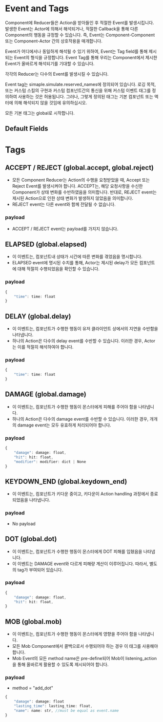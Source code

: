 

# Event and Tags

Component에 Reducer들은 Action을 받아들인 후 적절한 Event를 발생시킵니다.
발생한 Event는 Actor에 의해서 해석되거나, 적절한 Callback을 통해 다른 Component의 행동을 규정할 수 있습니다.
즉, Event는 Component-Component 또는 Component-Actor 간의 상호작용을 매개합니다.

Event가 어디에서나 동일하게 해석될 수 있기 위하여, Event는 Tag field를 통해 제시되는 Event의 형식을 규정합니다.
Event Tag를 통해 우리는 Component에서 제시한 Event가 올바르게 해석되기를 기대할 수 있습니다.

각각의 Reducer는 다수의 Event를 발생시킬 수 있습니다.

Event tag는 simaple.simulate.reserved_names에 정의되어 있습니다. 로깅 목적, 또는 커스텀 스킬의 구현과 커스텀 컴포넌트간의 통신을 위해 커스텀 이벤트 태그를 정의하여 사용하는 것은 허용됩니다. 그러나, 그렇게 정의된 태그는 기본 컴포넌트 또는 액터에 의해 해석되지 않을 것임에 유의하십시오.

모든 기본 태그는 global로 시작합니다.

## Default Fields


# Tags

## ACCEPT / REJECT (global.accept, global.reject)

- 모든 Component Reducer는 Action의 수행을 요청받았을 때, Accept 또는 Reject Event를 발생시켜야 합니다. 
ACCEPT는, 해당 요청사항을 수신한 Component가 상태 변화를 수반하였음을 의미합니다. 반대로, REJECT event는
제시된 Action으로 인한 상태 변화가 발생하지 않았음을 의미합니다.
- REJECT event는 다른 event와 함께 전달될 수 없습니다.

### payload
- ACCEPT / REJECT event는 payload를 가지지 않습니다.

## ELAPSED (global.elapsed)

- 이 이벤트는, 컴포넌트내 상태가 시간에 따른 변화를 겪었음을 명시합니다.
- ELAPSED event에 명시된 수치를 통해, Actor는 제시된 delay가 모든 컴포넌트에 대해 적절히 수행되었음을 확인할 수 있습니다.

### payload
```ts
{
    "time": time: float
}
```

## DELAY (global.delay)

- 이 이벤트는, 컴포넌트가 수행한 행동이 유저 클라이언트 상에서의 지연을 수반함을 나타냅니다. 
- 하나의 Action은 다수의 delay event를 수반할 수 있습니다. 이러한 경우, Actor는 이를 적절히 해석하여야 합니다.

### payload
```ts
{
    "time": time: float
}
```

## DAMAGE (global.damage)

- 이 이벤트는, 컴포넌트가 수행한 행동이 몬스터에게 피해를 주어야 함을 나타냅니다.
- 하나의 Action은 다수의 damage event를 수반할 수 있습니다. 이러한 경우, 개개의 damage event는 모두 유효하게 처리되어야 합니다.

### payload

```ts
{
    "damage": damage: float,
    "hit": hit: float,
    "modifier": modifier: dict | None
}
```

## KEYDOWN_END (global.keydown_end)

- 이 이벤트는, 컴포넌트가 키다운 중이고, 키다운이 Action handling 과정에서 종료되었음을 나타냅니다.

### payload
- No payload

## DOT (global.dot)

- 이 이벤트는, 컴포넌트가 수행한 행동이 몬스터에게 DOT 피해를 입혔음을 나타냅니다.
- 이 이벤트는 DAMAGE event와 다르게 피해량 계산이 이루어집니다. 따라서, 별도의 tag가 부여되어 있습니다.

### payload

```ts
{
    "damage": damage: float,
    "hit": hit: float,
}
```

## MOB (global.mob)

- 이 이벤트는, 컴포넌트가 수행한 행동이 몬스터에게 영향을 주어야 함을 나타냅니다.
- 모든 Mob Component에서 콜백으로서 수행되어야 하는 경우 이 태그를 사용해야 합니다.
- Mob Event의 모든 method name은 pre-define되어 Mob이 listening_action을 통해 올바르게 활용할 수 있도록 제시되어야 합니다.

### payload

- method = "add_dot"
```ts
{
    "damage": damage: float
    "lasting_time": lasting_time: float,
    "name": name: str, //must be equal as event.name
}
```

